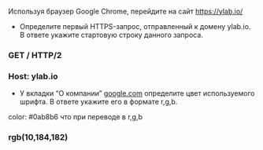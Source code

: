 Используя браузер Google Chrome, перейдите на сайт https://ylab.io/ 

- Определите первый HTTPS-запрос, отправленный к домену ylab.io. В ответе укажите стартовую строку данного запроса.

### GET / HTTP/2
### Host: ylab.io

- У вкладки “О компании” [google.com](https://drive.google.com/file/d/1fSPgT9usn6gEBGcQcnKaBlcWuJkBI-88/view?usp=sharing) определите цвет используемого шрифта. В ответе укажите его в формате r,g,b.

color: #0ab8b6
что при переводе в r,g,b
### rgb(10,184,182)
